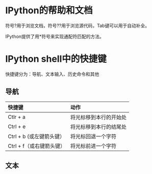 # IPython的帮助和文档

符号?用于浏览文档，符号??用于浏览源代码，Tab键可以用于自动补全。

IPython提供了用\*符号来实现通配符匹配的方法。

# IPython shell中的快捷键

快捷键分为：导航、文本输入、历史命令和其他

## 导航

| 快捷键 | 动作 |
| :--- | :--- |
| Ctlr + a | 将光标移到本行的开始处 |
| Ctrl + e | 将光标移到本行的结尾处 |
| Ctrl + b \(或左键箭头键） | 将光标回退一个字符 |
| Ctrl + f（或右键箭头键） | 将光标前进一个字符 |

## 文本





